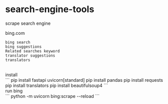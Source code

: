 # search-engine-tools
scrape search engine

bing.com
</br>
```
bing search
bing suggestions
Related searches keyword
translator suggestions
translators

```
</br>
install
</br>
```
pip install fastapi uvicorn[standard]
pip install pandas
pip install requests
pip install translators
pip install beautifulsoup4
```
</br>
run bing
</br>
```
python -m uvicorn bing:scrape --reload
```
